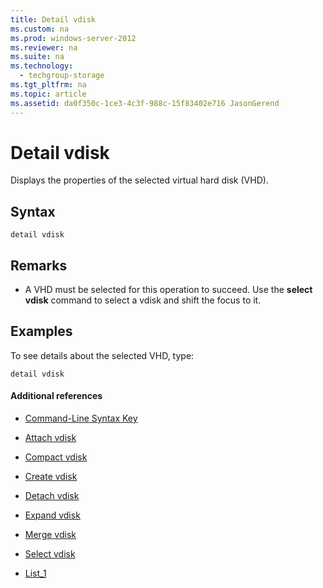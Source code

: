 ```yaml
---
title: Detail vdisk
ms.custom: na
ms.prod: windows-server-2012
ms.reviewer: na
ms.suite: na
ms.technology: 
  - techgroup-storage
ms.tgt_pltfrm: na
ms.topic: article
ms.assetid: da0f350c-1ce3-4c3f-988c-15f83402e716 JasonGerend
---
```

# Detail vdisk
Displays the properties of the selected virtual hard disk \(VHD\).  
  
## Syntax  
  
```  
detail vdisk  
```  
  
## Remarks  
  
-   A VHD must be selected for this operation to succeed. Use the **select vdisk** command to select a vdisk and shift the focus to it.  
  
## <a name="BKMK_examples"></a>Examples  
To see details about the selected VHD, type:  
  
```  
detail vdisk  
```  
  
#### Additional references  
  
-   [Command-Line Syntax Key](Command-Line-Syntax-Key.md)  
  
-   [Attach vdisk](Attach-vdisk.md)  
  
-   [Compact vdisk](Compact-vdisk.md)  
  
-   [Create vdisk](assetId:///72df30b1-8902-487b-98f6-bcb693610e29)  
  
-   [Detach vdisk](Detach-vdisk.md)  
  
-   [Expand vdisk](Expand-vdisk.md)  
  
-   [Merge vdisk](Merge-vdisk.md)  
  
-   [Select vdisk](Select-vdisk.md)  
  
-   [List_1](List_1.md)  
  

